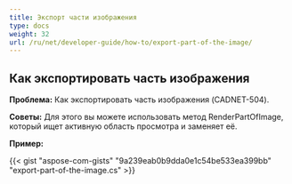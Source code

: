 ```yaml
---
title: Экспорт части изображения
type: docs
weight: 32
url: /ru/net/developer-guide/how-to/export-part-of-the-image/
---
```


## **Как экспортировать часть изображения**

**Проблема:** Как экспортировать часть изображения (CADNET-504).

**Советы:** Для этого вы можете использовать метод RenderPartOfImage, который ищет активную область просмотра и заменяет её.

**Пример:**

{{< gist "aspose-com-gists" "9a239eab0b9dda0e1c54be533ea399bb" "export-part-of-the-image.cs" >}}
